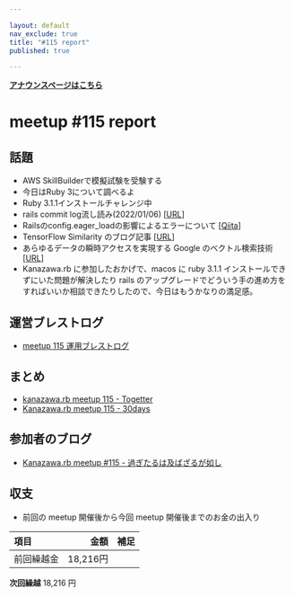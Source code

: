 ```yaml
---

layout: default
nav_exclude: true
title: "#115 report"
published: true

---
```


<div style="text-align: left;"><a href="/115/"><strong>アナウンスページはこちら</strong></a></div>

# meetup #115 report

## 話題

* AWS SkillBuilderで模擬試験を受験する
* 今日はRuby 3について調べるよ
* Ruby 3.1.1インストールチャレンジ中
* rails commit log流し読み(2022/01/06) [[URL](https://y-yagi.hatenablog.com/entry/2022/01/07/045604)]
* Railsのconfig.eager_loadの影響によるエラーについて [[Qiita](https://qiita.com/ryo-ishii/items/eed1b00700ddced9494c)]
* TensorFlow Similarity のブログ記事 [[URL](https://blog.tensorflow.org/2021/09/introducing-tensorflow-similarity.html)]
* あらゆるデータの瞬時アクセスを実現する Google のベクトル検索技術 [[URL](https://cloud.google.com/blog/ja/topics/developers-practitioners/find-anything-blazingly-fast-googles-vector-search-technology)]
* Kanazawa.rb に参加したおかげで、macos に ruby 3.1.1 インストールできずにいた問題が解決したり rails のアップグレードでどういう手の進め方をすればいいか相談できたりしたので、今日はもうかなりの満足感。

## 運営ブレストログ

* [meetup 115 運用ブレストログ](https://github.com/kanazawarb/meetup/wiki/meetup-115-%E9%81%8B%E7%94%A8%E3%83%96%E3%83%AC%E3%82%B9%E3%83%88%E3%83%AD%E3%82%B0)

## まとめ

* [kanazawa.rb meetup 115 - Togetter](https://togetter.com/li/1861295)
* [Kanazawa.rb meetup 115 - 30days](https://30d.jp/kzrb/105)

## 参加者のブログ

* [Kanazawa\.rb meetup \#115 \- 過ぎたるは及ばざるが如し](https://cotton-desu.hatenablog.com/entry/2022/03/23/130000)

## 収支

* 前回の meetup 開催後から今回 meetup 開催後までのお金の出入り

|項目                           |金額         |補足                                               |
|:------------------------------|------------:|:--------------------------------------------------|
| 前回繰越金                    |       18,216円 |                                                   |

**次回繰越**  18,216 円
